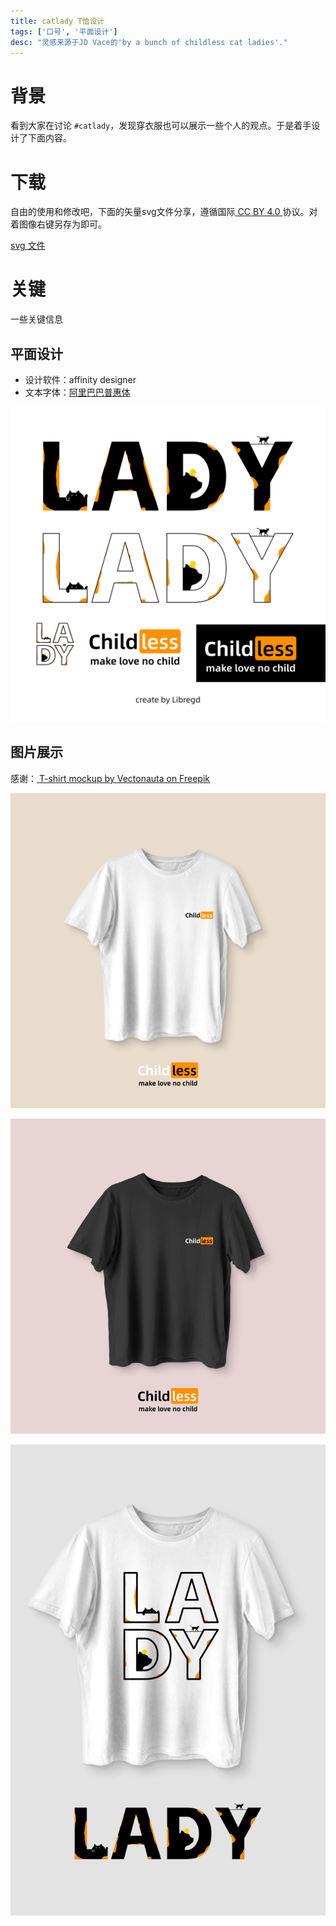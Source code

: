 ```yaml
---
title: catlady T恤设计
tags: ['口号', '平面设计']
desc: "灵感来源于JD Vace的'by a bunch of childless cat ladies'."
---
```


# 背景

看到大家在讨论 `#catlady`，发现穿衣服也可以展示一些个人的观点。于是着手设计了下面内容。

# 下载

自由的使用和修改吧，下面的矢量svg文件分享，遵循国际[ CC BY 4.0 ](https://creativecommons.org/licenses/by/4.0/) 协议。对着图像右键另存为即可。

[svg 文件](https://raw.githubusercontent.com/libregd/libregd.github.io/main/resources/childless-cat-lady-by-libregd.svg)  

# 关键

一些关键信息

## 平面设计

- 设计软件：affinity designer
- 文本字体：[阿里巴巴普惠体](https://www.alibabafonts.com/#/font) 

![0](./pic/007.png)

## 图片展示

感谢：[ T-shirt mockup by Vectonauta on Freepik](https://www.freepik.com/free-psd/black-white-tshirts-transparent-background_78568037.htm#fromView=search&page=1&position=1&uuid=ce204224-db5a-46b3-87cf-893edb8feb13)

![1](./pic/004.png)

![2](./pic/005.png)

![3](./pic/006.png)



